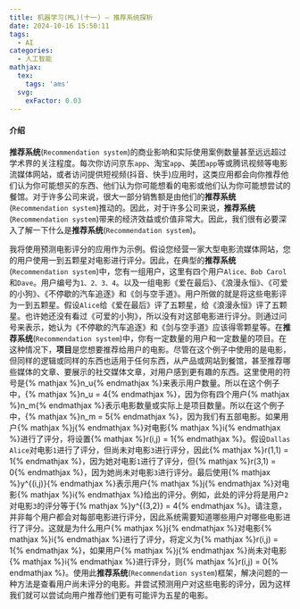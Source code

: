 ```yaml
---
title: 机器学习(ML)(十一) — 推荐系统探析
date: 2024-10-16 15:50:11
tags:
  - AI
categories:
  - 人工智能
mathjax:
  tex:
    tags: 'ams'
  svg:
    exFactor: 0.03
---
```


#### 介绍

**推荐系统**(`Recommendation system`)的商业影响和实际使用案例数量甚至远远超过学术界的关注程度。每次你访问京东`app`、淘宝`app`、美团`app`等或腾讯视频等电影流媒体网站，或者访问提供短视频(抖音、快手)应用时，这类应用都会向你推荐他们认为你可能想买的东西、他们认为你可能想看的电影或他们认为你可能想尝试的餐馆。对于许多公司来说，很大一部分销售额是由他们的**推荐系统**(`Recommendation system`)推动的。因此，对于许多公司来说，**推荐系统**(`Recommendation system`)带来的经济效益或价值非常大。因此，我们很有必要深入了解一下什么是**推荐系统**(`Recommendation system`)。
<!-- more -->

我将使用预测电影评分的应用作为示例。假设您经营一家大型电影流媒体网站，您的用户使用一到五颗星对电影进行评分。因此，在典型的**推荐系统**(`Recommendation system`)中，您有一组用户，这里有四个用户`Alice、Bob Carol`和`Dave`。用户编号为`1、2、3、4`。以及一组电影《爱在最后》、《浪漫永恒》、《可爱的小狗》、《不停歇的汽车追逐》和《剑与空手道》。用户所做的就是将这些电影评为一到五颗星。假设`Alice`给《爱在最后》评了五颗星，给《浪漫永恒》评了五颗星。也许她还没有看过《可爱的小狗》，所以没有对这部电影进行评分。则通过问号来表示，她认为《不停歇的汽车追逐》和《剑与空手道》应该得零颗星等。在**推荐系统**(`Recommendation system`)中，你有一定数量的用户和一定数量的项目。在这种情况下，**项目**是您想要推荐给用户的电影。尽管在这个例子中使用的是电影，但同样的逻辑或同样的东西也适用于任何东西，从产品或网站到餐馆，甚至推荐哪些媒体的文章、要展示的社交媒体文章，对用户感到更有趣的东西。这里使用的符号是{% mathjax %}n_u{% endmathjax %}来表示用户数量。所以在这个例子中，{% mathjax %}n_u = 4{% endmathjax %}，因为你有四个用户{% mathjax %}n_m{% endmathjax %}表示电影数量或实际上是项目数量。所以在这个例子中，{% mathjax %}n_m = 5{% endmathjax %}，因为我们有五部电影。如果用户{% mathjax %}j{% endmathjax %}对电影{% mathjax %}i{% endmathjax %}进行了评分，将设置{% mathjax %}r(i,j) = 1{% endmathjax %}。假设`Dallas Alice`对电影`1`进行了评分，但尚未对电影`3`进行评分，因此{% mathjax %}r(1,1) = 1{% endmathjax %}，因为她对电影`1`进行了评分，但{% mathjax %}r(3,1) = 0{% endmathjax %}，因为她尚未对电影`3`进行评分。最后使用{% mathjax %}y^{(i,j)}{% endmathjax %}表示用户{% mathjax %}j{% endmathjax %}对电影{% mathjax %}i{% endmathjax %}给出的评分。例如，此处的评分将是用户`2`对电影`3`的评分等于{% mathjax %}y^{(3,2)} = 4{% endmathjax %}。请注意，并非每个用户都会对每部电影进行评分，因此系统需要知道哪些用户对哪些电影进行了评分。这就是为什么用户{% mathjax %}j{% endmathjax %}对电影{% mathjax %}i{% endmathjax %}进行了评分，将定义为{% mathjax %}r(i,j) = 1{% endmathjax %}，如果用户{% mathjax %}j{% endmathjax %}尚未对电影{% mathjax %}i{% endmathjax %}进行评分，则{% mathjax %}r(i,j) = 0{% endmathjax %}。使用此**推荐系统**(`Recommendation system`)框架，解决问题的一种方法是查看用户尚未评分的电影。并尝试预测用户对这些电影的评分，因为这样我们就可以尝试向用户推荐他们更有可能评为五星的电影。
